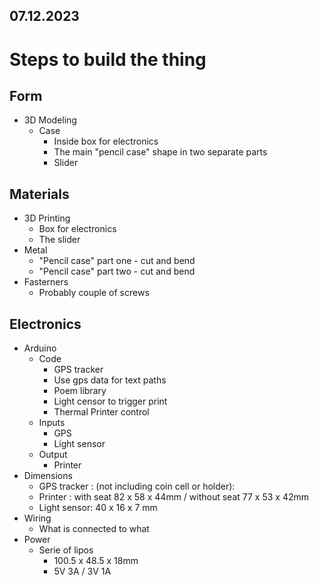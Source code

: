 ## 07.12.2023
# Steps to build the thing 

## Form
- 3D Modeling 
    - Case
        - Inside box for electronics
        - The main "pencil case" shape in two separate parts
        - Slider 

## Materials
- 3D Printing 
    - Box for electronics
    - The slider 
- Metal 
    - "Pencil case" part one - cut and bend
    - "Pencil case" part two - cut and bend
- Fasterners 
    - Probably couple of screws

## Electronics
- Arduino 
    - Code 
        - GPS tracker 
        - Use gps data for text paths 
        - Poem library 
        - Light censor to trigger print 
        - Thermal Printer control
    - Inputs
        - GPS 
        - Light sensor 
    - Output 
        - Printer
- Dimensions 
    - GPS tracker : (not including coin cell or holder):  
    - Printer : with seat 82 x 58 x 44mm / without seat 77 x 53 x 42mm
    - Light sensor: 40 x 16 x 7 mm
- Wiring 
    - What is connected to what 
- Power
    - Serie of lipos 
        - 100.5 x 48.5 x 18mm
        - 5V 3A / 3V 1A
    

## 